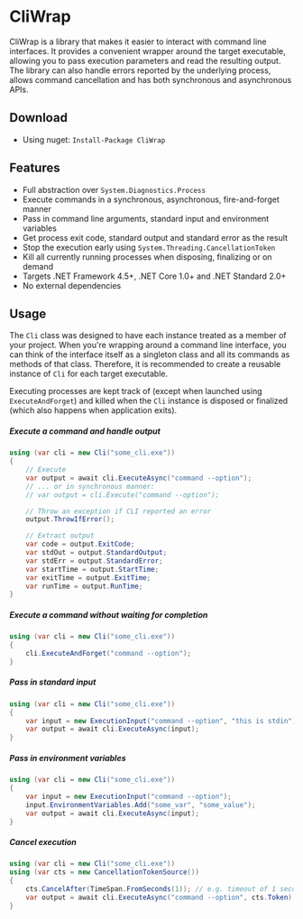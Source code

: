 # CliWrap

CliWrap is a library that makes it easier to interact with command line interfaces. It provides a convenient wrapper around the target executable, allowing you to pass execution parameters and read the resulting output. The library can also handle errors reported by the underlying process, allows command cancellation and has both synchronous and asynchronous APIs.

## Download

- Using nuget: `Install-Package CliWrap`

## Features

- Full abstraction over `System.Diagnostics.Process`
- Execute commands in a synchronous, asynchronous, fire-and-forget manner
- Pass in command line arguments, standard input and environment variables
- Get process exit code, standard output and standard error as the result
- Stop the execution early using `System.Threading.CancellationToken`
- Kill all currently running processes when disposing, finalizing or on demand
- Targets .NET Framework 4.5+, .NET Core 1.0+ and .NET Standard 2.0+
- No external dependencies

## Usage

The `Cli` class was designed to have each instance treated as a member of your project. When you're wrapping around a command line interface, you can think of the interface itself as a singleton class and all its commands as methods of that class. Therefore, it is recommended to create a reusable instance of `Cli` for each target executable.

Executing processes are kept track of (except when launched using `ExecuteAndForget`) and killed when the `Cli` instance is disposed or finalized (which also happens when application exits).

##### Execute a command and handle output
```c#
using (var cli = new Cli("some_cli.exe"))
{
    // Execute
    var output = await cli.ExecuteAsync("command --option");
    // ... or in synchronous manner:
    // var output = cli.Execute("command --option");

    // Throw an exception if CLI reported an error
    output.ThrowIfError();

    // Extract output
    var code = output.ExitCode;
    var stdOut = output.StandardOutput;
    var stdErr = output.StandardError;
    var startTime = output.StartTime;
    var exitTime = output.ExitTime;
    var runTime = output.RunTime;
}
```

##### Execute a command without waiting for completion
```c#
using (var cli = new Cli("some_cli.exe"))
{
    cli.ExecuteAndForget("command --option");
}
```

##### Pass in standard input
```c#
using (var cli = new Cli("some_cli.exe"))
{
    var input = new ExecutionInput("command --option", "this is stdin");
    var output = await cli.ExecuteAsync(input);
}
```

##### Pass in environment variables
```c#
using (var cli = new Cli("some_cli.exe"))
{
    var input = new ExecutionInput("command --option");
    input.EnvironmentVariables.Add("some_var", "some_value");
    var output = await cli.ExecuteAsync(input);
}
```

##### Cancel execution
```c#
using (var cli = new Cli("some_cli.exe"))
using (var cts = new CancellationTokenSource())
{
    cts.CancelAfter(TimeSpan.FromSeconds(1)); // e.g. timeout of 1 second
    var output = await cli.ExecuteAsync("command --option", cts.Token);
}
```
